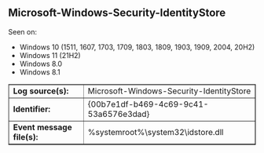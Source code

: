 ## Microsoft-Windows-Security-IdentityStore

Seen on:
* Windows 10 (1511, 1607, 1703, 1709, 1803, 1809, 1903, 1909, 2004, 20H2)
* Windows 11 (21H2)
* Windows 8.0
* Windows 8.1

<table border="1" class="docutils">
  <tbody>
    <tr>
      <td><b>Log source(s):</b></td>
      <td>Microsoft-Windows-Security-IdentityStore</td>
    </tr>
    <tr>
      <td><b>Identifier:</b></td>
      <td>{00b7e1df-b469-4c69-9c41-53a6576e3dad}</td>
    </tr>
    <tr>
      <td><b>Event message file(s):</b></td>
      <td>%systemroot%\system32\idstore.dll</td>
    </tr>
  </tbody>
</table>

&nbsp;

